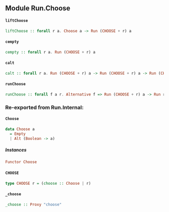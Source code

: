 ## Module Run.Choose

#### `liftChoose`

``` purescript
liftChoose :: forall r a. Choose a -> Run (CHOOSE + r) a
```

#### `cempty`

``` purescript
cempty :: forall r a. Run (CHOOSE + r) a
```

#### `calt`

``` purescript
calt :: forall r a. Run (CHOOSE + r) a -> Run (CHOOSE + r) a -> Run (CHOOSE + r) a
```

#### `runChoose`

``` purescript
runChoose :: forall f a r. Alternative f => Run (CHOOSE + r) a -> Run r (f a)
```


### Re-exported from Run.Internal:

#### `Choose`

``` purescript
data Choose a
  = Empty
  | Alt (Boolean -> a)
```

##### Instances
``` purescript
Functor Choose
```

#### `CHOOSE`

``` purescript
type CHOOSE r = (choose :: Choose | r)
```

#### `_choose`

``` purescript
_choose :: Proxy "choose"
```

